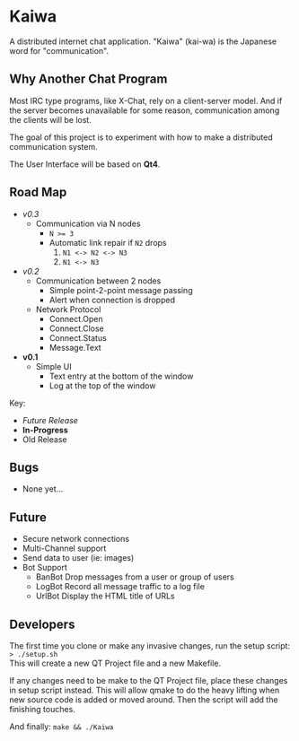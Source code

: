 Kaiwa
=====

A distributed internet chat application.
"Kaiwa" (kai-wa) is the Japanese word for "communication".

Why Another Chat Program
------------------------

Most IRC type programs, like X-Chat, rely on a client-server model.  And if the
server becomes unavailable for some reason, communication among the clients
will be lost.

The goal of this project is to experiment with how to make a distributed
communication system.

The User Interface will be based on __Qt4__.

Road Map
--------
 - _v0.3_
   - Communication via N nodes
     - `N >= 3`
     - Automatic link repair if `N2` drops
       1. `N1 <-> N2 <-> N3`
       1. `N1 <-> N3`
 - _v0.2_
   - Communication between 2 nodes
     - Simple point-2-point message passing
     - Alert when connection is dropped
   - Network Protocol
     - Connect.Open
     - Connect.Close
     - Connect.Status
     - Message.Text
 - __v0.1__
   - Simple UI
     - Text entry at the bottom of the window
     - Log at the top of the window

Key:
 - _Future Release_
 - __In-Progress__
 - Old Release

Bugs
----
 - None yet...

Future
------
 - Secure network connections
 - Multi-Channel support
 - Send data to user (ie: images)
 - Bot Support
   - BanBot
     Drop messages from a user or group of users
   - LogBot
     Record all message traffic to a log file
   - UrlBot
     Display the HTML title of URLs


Developers
----------

The first time you clone or make any invasive changes, run the setup script:  
`> ./setup.sh`  
This will create a new QT Project file and a new Makefile.

If any changes need to be make to the QT Project file, place these changes in
setup script instead.  This will allow qmake to do the heavy lifting when new
source code is added or moved around.  Then the script will add the finishing
touches.

And finally: `make && ./Kaiwa`
